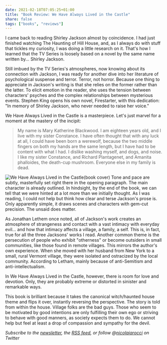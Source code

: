 ```yaml
---
date: 2021-02-18T07:05:25+01:00
title: "Book Review: We Have Always Lived in the Castle"
share: false
tags: ["books", "reviews"]
---
```

I came back to reading Shirley Jackson almost by coincidence. I had just
finished watching The Haunting of Hill House, and, as I always do with stuff
that tickles my curiosity, I was doing a little research on it. That's how
I learned that the TV Series is loosely based on a novel by the same name
written by... Shirley Jackson.

Still imbued by the TV Series's atmospheres, now knowing about its connection
with Jackson, I was ready for another dive into her literature of psychological
suspense and terror. Terror, not horror. Because one thing to appreciate in
Jackson's writing is that she relies on the former rather than the latter. To
elicit emotion in the reader, she uses the tension between characters' psyches
and the complex relationships between mysterious events. Stephen King opens his
own novel, Firestarter, with this dedication: "In memory of Shirley Jackson,
who never needed to raise her voice." 

We Have Always Lived in the Castle is a masterpiece. Let's just marvel for
a moment at the mastery of the incipit:

> My name is Mary Katherine Blackwood. I am eighteen years old, and I live with
> my sister Constance. I have often thought that with any luck at all, I could
> have been born a werewolf, because the two middle fingers on both my hands
> are the same length, but I have had to be content with what I had. I dislike
> washing myself, and dogs, and noise. I like my sister Constance, and Richard
> Plantagenet, and Amanita phalloides, the death-cup mushroom. Everyone else in
> my family is dead.

![We Have Always Lived in the Castle(book cover)](/images/we_have_always_lived_in_the_castle.jpg#right)
Tone and pace are subtly, masterfully set right there in the opening paragraph.
The main character is already outlined. In hindsight, by the end of the book,
we can tell that we were hinted at a lot more than we initially thought. As
I was reading, I could not help but think how clear and terse Jackson's prose
is. Only apparently simple, it draws scenes and characters with gem-cut
precision. The unsaid does matter.

As Jonathan Lethem once noted, all of Jackson's work creates an atmosphere of
strangeness and contact with a vast intimacy with everyday evil... and how that
intimacy affects a village, a family, a self. This is, in fact, true for all
the three Jacksons' works I read. Another common theme is the persecution of
people who exhibit "otherness" or become outsiders in small communities, like
those found in remote villages. This mirrors the author's own experience. When
she moved with her husband from New York to a small, rural Vermont village,
they were isolated and ostracized by the local community. According to Letham,
mainly because of anti-Semitism and anti-intellectualism.

In We Have Always Lived in the Castle, however, there is room for love and
devotion. Only, they are probably extreme or distorted in sinister and
remarkable ways.

This book is brilliant because it takes the canonical witch/haunted house theme
and flips it over, instantly reversing the perspective. The story is told from
within the house. Village folks are the bad guys. Those who seem to be
motivated by good intentions are only fulfilling their own ego or striving to
behave with good manners, as society expects them to do. We cannot help but
feel at least a drop of compassion and sympathy for the devil. 

*Subscribe to the [newsletter][nl], the [RSS feed][rss], or follow @[nicolaiarocci][tw] on Twitter*

 [rss]: https://nicolaiarocci.com/index.xml
 [tw]: http://twitter.com/nicolaiarocci
 [nl]: https://nicolaiarocci.substack.com
